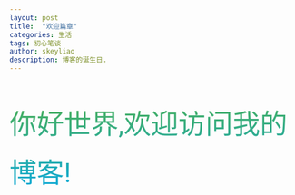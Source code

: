 ```yaml
---
layout: post
title:  "欢迎篇章"
categories: 生活
tags: 初心笔谈
author: skeyliao
description: 博客的诞生日.
---
```


<link href="/assets/css/anima.css" rel="stylesheet"> 
<style>
    .wel{
            font-size: 3rem;
            color: #f35626;
            background-image: -webkit-linear-gradient(92deg,#03A9F4,#4CAF50);
            -webkit-text-fill-color: transparent;
            line-height: 1.8;
            font-family: Roboto, Verdana, sans-serif;
            -webkit-background-clip: text;
    }

</style>
<p class="animated infinite bounce delay-2s wel" style="color: #f35626;font-size: 3rem;">你好世界,欢迎访问我的博客!</p>
